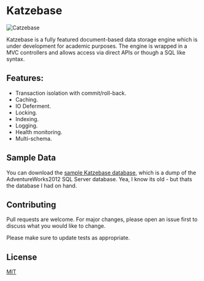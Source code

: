 # Katzebase
![Catzebase](https://user-images.githubusercontent.com/11428567/226699701-9111e5d9-9555-43d3-a55e-4f5d287cadf3.png)

Katzebase is a fully featured document-based data storage engine which is under development for academic purposes. The engine is wrapped in a MVC controllers and allows access via direct APIs or though a SQL like syntax. 

## Features:
- Transaction isolation with commit/roll-back.
- Caching.
- IO Deferment.
- Locking.
- Indexing.
- Logging.
- Health monitoring.
- Multi-schema.

## Sample Data
You can download the [sample Katzebase database](https://networkdls.com/DirectDownload/Katzebase/AdventureWorks.7z), which is a dump of the AdventureWorks2012 SQL Server database. Yea, I know its old - but thats the database I had on hand.

## Contributing

Pull requests are welcome. For major changes, please open an issue first
to discuss what you would like to change.

Please make sure to update tests as appropriate.

## License

[MIT](https://choosealicense.com/licenses/mit/)
